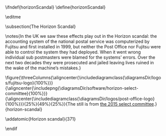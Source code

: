\ifndef{horizonScandal}
\define{horizonScandal}

\editme

\subsection{The Horizon Scandal}

\notes{In the UK we saw these effects play out in the Horizon scandal: the accounting system of the national postal service was computerized by Fujitsu and first installed in 1999, but neither the Post Office nor Fujitsu were able to control the system they had deployed. When it went wrong individual sub postmasters were blamed for the systems’ errors. Over the next two decades they were prosecuted and jailed leaving lives ruined in the wake of the machine’s mistakes.}

\figure{\threeColumns{\aligncenter{\includediagramclass{\diagramsDir/logos/fujitsu-logo}{100%}}}{\aligncenter{\includepng{\diagramsDir/software/horizon-select-committee}{100%}}}{\aligncenter{\includediagramclass{\diagramsDir/logos/post-office-logo}{100%}}}{25%}{49%}{25%}}{The still is from [the 2015 select committee](https://www.parliamentlive.tv/Event/Index/d05cb9e7-04d0-4d05-8a43-ddd74b1eecc0).}{horizon-scandal}

\addatomic{Horizon scandal}{371}

\endif
